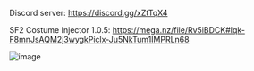 Discord server: https://discord.gg/xZtTqX4

SF2 Costume Injector 1.0.5: https://mega.nz/file/Rv5iBDCK#Iqk-F8mnJsAQM2j3wygkPiclx-Ju5NkTum1IMPRLn68

![image](https://github.com/user-attachments/assets/9f8b7153-adc2-424e-9e4d-5a6e67c60d9b)

